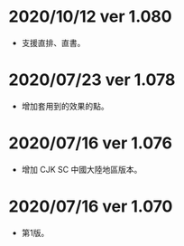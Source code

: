 # 2020/10/12 ver 1.080
* 支援直排、直書。

# 2020/07/23 ver 1.078
* 增加套用到的效果的點。

# 2020/07/16 ver 1.076
* 增加 CJK SC 中國大陸地區版本。

# 2020/07/16 ver 1.070
* 第1版。